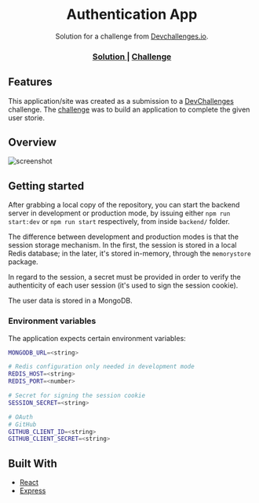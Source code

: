 <h1 align="center">Authentication App</h1>

<div align="center">
   Solution for a challenge from  <a href="http://devchallenges.io" target="_blank">Devchallenges.io</a>.
</div>

<div align="center">
  <h3>
    <a href="https://{your-url-to-the-solution}">
      Solution
    </a>
    <span> | </span>
    <a href="https://devchallenges.io/challenges/N1fvBjQfhlkctmwj1tnw">
      Challenge
    </a>
  </h3>
</div>

## Features

This application/site was created as a submission to a [DevChallenges](https://devchallenges.io/challenges) challenge. The [challenge](https://devchallenges.io/challenges/N1fvBjQfhlkctmwj1tnw) was to build an application to complete the given user storie.

## Overview

![screenshot](https://user-images.githubusercontent.com/16707738/92399059-5716eb00-f132-11ea-8b14-bcacdc8ec97b.png)

## Getting started

After grabbing a local copy of the repository, you can start the backend server in development or production mode, by issuing either `npm run start:dev` or `npm run start` respectively, from inside `backend/` folder.

The difference between development and production modes is that the session storage mechanism. In the first, the session is stored in a local Redis database; in the later, it's stored in-memory, through the `memorystore` package.

In regard to the session, a secret must be provided in order to verify the authenticity of each user session (it's used to sign the session cookie).

The user data is stored in a MongoDB.

### Environment variables

The application expects certain environment variables:

```bash
MONGODB_URL=<string>

# Redis configuration only needed in development mode
REDIS_HOST=<string>
REDIS_PORT=<number>

# Secret for signing the session cookie
SESSION_SECRET=<string>

# OAuth
# GitHub
GITHUB_CLIENT_ID=<string>
GITHUB_CLIENT_SECRET=<string>
```

## Built With

- [React](https://reactjs.org/)
- [Express](http://expressjs.com/)
